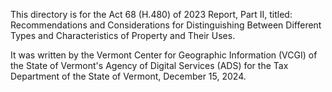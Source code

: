 This directory is for the Act 68 (H.480) of 2023 Report, Part II, titled: Recommendations and Considerations for Distinguishing Between Different Types and Characteristics of Property and Their Uses.

It was written by the Vermont Center for Geographic Information (VCGI) of the State of Vermont's Agency of Digital Services (ADS) for the Tax Department of the State of Vermont, December 15, 2024.
